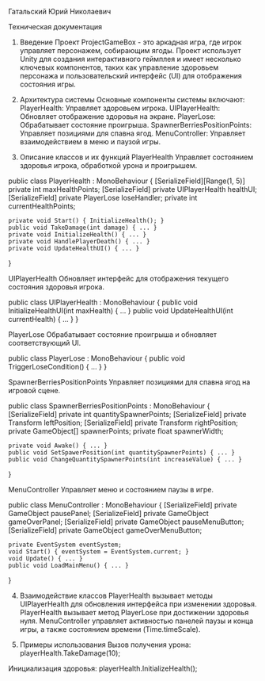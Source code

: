 Гатальский Юрий Николаевич

Техническая документация
1. Введение
Проект ProjectGameBox - это аркадная игра, где игрок управляет персонажем, собирающим ягоды. Проект использует Unity для создания интерактивного геймплея и имеет несколько ключевых компонентов, таких как управление здоровьем персонажа и пользовательский интерфейс (UI) для отображения состояния игры.

2. Архитектура системы
Основные компоненты системы включают:
PlayerHealth: Управляет здоровьем игрока.
UIPlayerHealth: Обновляет отображение здоровья на экране.
PlayerLose: Обрабатывает состояние проигрыша.
SpawnerBerriesPositionPoints: Управляет позициями для спавна ягод.
MenuController: Управляет взаимодействием в меню и паузой игры.

3. Описание классов и их функций
PlayerHealth
Управляет состоянием здоровья игрока, обработкой урона и проигрышем.

public class PlayerHealth : MonoBehaviour
{
    [SerializeField][Range(1, 5)] private int maxHealthPoints;
    [SerializeField] private UIPlayerHealth healthUI;
    [SerializeField] private PlayerLose loseHandler;
    private int currentHealthPoints;

    private void Start() { InitializeHealth(); }
    public void TakeDamage(int damage) { ... }
    private void InitializeHealth() { ... }
    private void HandlePlayerDeath() { ... }
    private void UpdateHealthUI() { ... }
}

UIPlayerHealth
Обновляет интерфейс для отображения текущего состояния здоровья игрока.

public class UIPlayerHealth : MonoBehaviour
{
    public void InitializeHealthUI(int maxHealth) { ... }
    public void UpdateHealthUI(int currentHealth) { ... }
}

PlayerLose
Обрабатывает состояние проигрыша и обновляет соответствующий UI.

public class PlayerLose : MonoBehaviour
{
    public void TriggerLoseCondition() { ... }
}

SpawnerBerriesPositionPoints
Управляет позициями для спавна ягод на игровой сцене.

public class SpawnerBerriesPositionPoints : MonoBehaviour
{
    [SerializeField] private int quantitySpawnerPoints;
    [SerializeField] private Transform leftPosition;
    [SerializeField] private Transform rightPosition;
    private GameObject[] spawnerPoints;
    private float spawnerWidth;

    private void Awake() { ... }
    public void SetSpawerPosition(int quantitySpawnerPoints) { ... }
    public void ChangeQuantitySpawnerPoints(int increaseValue) { ... }
}

MenuController
Управляет меню и состоянием паузы в игре.

public class MenuController : MonoBehaviour
{
    [SerializeField] private GameObject pausePanel;
    [SerializeField] private GameObject gameOverPanel;
    [SerializeField] private GameObject pauseMenuButton;
    [SerializeField] private GameObject gameOverMenuButton;

    private EventSystem eventSystem;
    void Start() { eventSystem = EventSystem.current; }
    void Update() { ... }
    public void LoadMainMenu() { ... }
}

4. Взаимодействие классов
PlayerHealth вызывает методы UIPlayerHealth для обновления интерфейса при изменении здоровья.
PlayerHealth вызывает метод PlayerLose при достижении здоровья нуля.
MenuController управляет активностью панелей паузы и конца игры, а также состоянием времени (Time.timeScale).

5. Примеры использования
Вызов получения урона: playerHealth.TakeDamage(10);

Инициализация здоровья: playerHealth.InitializeHealth();



